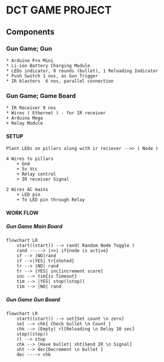 # DCT GAME PROJECT

## Components

### Gun Game; Gun 
	* Arduino Pro Mini
	* Li-ion Battery Charging Module
	* LEDs indicator, 8 rounds (bullet), 1 Reloading Indicator
	* Push Switch 1 nos, as Gun Trigger
	* IR blasters  6 nos, parallel connection

### Gun Game; Game Board 
	* IR Receiver 9 nos
	* Wires ( Ethernet ) - for IR receiver
    + Arduino Mega 
    + Relay Module

#### SETUP 
	Plant LEDs on pillars along with ir reciever -->> ( Node )

	4 Wires to pillars 
		+ Gnd
		+ 5v Vcc 
		+ Relay control 
		+ IR receiver Signal

    2 Wires AC mains
        + LED pin 
        + To LED pin through Relay

#### WORK FLOW 

##### Gun Game Main Board
~~~mermaid
flowchart LR 
    start((start)) --> rand( Random Node Toggle )
    rand -----> |>>| if{node is active}
    if --> |NO|rand
    if -->|YES| tr{shoted} 
    tr --> |NO| rand
    tr --> |YES| inc[increment score]
    inc --> tim{is Timeout}
    tim --> |YES| stop((stop))
    tim --> |NO| rand 
~~~

##### Gun Game Gun Board
~~~mermaid
flowchart LR 
    start((start)) --> set[Set count \n zero] 
    set --> chk{ Check bullet \n Count }
    chk --> |Empty| rl[Reloading \n Delay 10 sec]
    stop((stop))
    rl --> stop
    chk --> |Have bullet| sht[Send IR \n Signal]
    sht --> dec[Decrement \n bullet ]
    dec ----> chk
~~~
